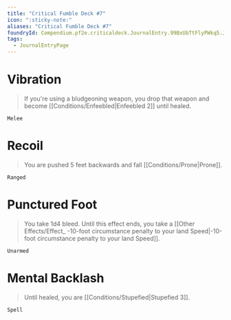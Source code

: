```yaml
---
title: "Critical Fumble Deck #7"
icon: ":sticky-note:"
aliases: "Critical Fumble Deck #7"
foundryId: Compendium.pf2e.criticaldeck.JournalEntry.99BxUbTtFlyPWkq5.JournalEntryPage.zW0b5OCcFi5TPYp5
tags:
  - JournalEntryPage
---
```

# Vibration

> If you're using a bludgeoning weapon, you drop that weapon and become [[Conditions/Enfeebled|Enfeebled 2]] until healed.

`Melee`

# Recoil

> You are pushed 5 feet backwards and fall [[Conditions/Prone|Prone]].

`Ranged`

# Punctured Foot

> You take 1d4 bleed. Until this effect ends, you take a [[Other Effects/Effect_ -10-foot circumstance penalty to your land Speed|-10-foot circumstance penalty to your land Speed]].

`Unarmed`

# Mental Backlash

> Until healed, you are [[Conditions/Stupefied|Stupefied 3]].

`Spell`